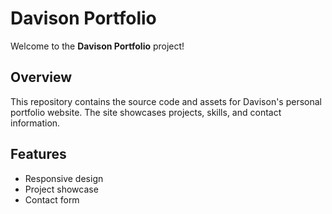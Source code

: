 # Davison Portfolio

Welcome to the **Davison Portfolio** project!

## Overview

This repository contains the source code and assets for Davison's personal portfolio website. The site showcases projects, skills, and contact information.

## Features

- Responsive design
- Project showcase
- Contact form